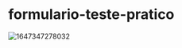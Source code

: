 # formulario-teste-pratico

![1647347278032](https://user-images.githubusercontent.com/86988869/158377668-b6db77e3-9aeb-47a2-b870-ff452f576cc6.png)
